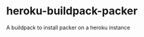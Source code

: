heroku-buildpack-packer
=======================

A buildpack to install packer on a heroku instance
